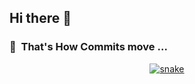 ## Hi there 👋

### 🐍 &nbsp;That's How Commits move ...

<div align="center">
  <a href="https://github.com/rushit-kakadiya/">
  <img src="https://github.com/rushit-kakadiya/assets/img/grid-snake.svg" alt="snake" /></a>
</div>
